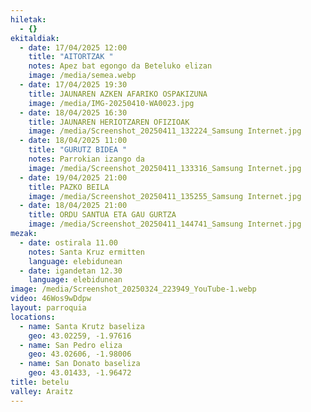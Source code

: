 ```yaml
---
hiletak:
  - {}
ekitaldiak:
  - date: 17/04/2025 12:00
    title: "AITORTZAK "
    notes: Apez bat egongo da Beteluko elizan
    image: /media/semea.webp
  - date: 17/04/2025 19:30
    title: JAUNAREN AZKEN AFARIKO OSPAKIZUNA
    image: /media/IMG-20250410-WA0023.jpg
  - date: 18/04/2025 16:30
    title: JAUNAREN HERIOTZAREN OFIZIOAK
    image: /media/Screenshot_20250411_132224_Samsung Internet.jpg
  - date: 18/04/2025 11:00
    title: "GURUTZ BIDEA "
    notes: Parrokian izango da
    image: /media/Screenshot_20250411_133316_Samsung Internet.jpg
  - date: 19/04/2025 21:00
    title: PAZKO BEILA
    image: /media/Screenshot_20250411_135255_Samsung Internet.jpg
  - date: 18/04/2025 21:00
    title: ORDU SANTUA ETA GAU GURTZA
    image: /media/Screenshot_20250411_144741_Samsung Internet.jpg
mezak:
  - date: ostirala 11.00
    notes: Santa Kruz ermitten
    language: elebidunean
  - date: igandetan 12.30
    language: elebidunean
image: /media/Screenshot_20250324_223949_YouTube-1.webp
video: 46Wos9wDdpw
layout: parroquia
locations:
  - name: Santa Krutz baseliza
    geo: 43.02259, -1.97616
  - name: San Pedro eliza
    geo: 43.02606, -1.98006
  - name: San Donato baseliza
    geo: 43.01433, -1.96472
title: betelu
valley: Araitz
---
```

